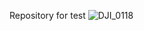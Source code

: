 Repository for test
![DJI_0118](https://github.com/mrkim819/github_test/assets/155341358/5b559ecb-703a-445a-9b61-998f6314ff86)
